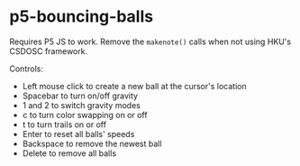 # p5-bouncing-balls

Requires P5 JS to work. Remove the `makenote()` calls when not using HKU's CSDOSC framework.

Controls:
- Left mouse click to create a new ball at the cursor's location
- Spacebar to turn on/off gravity
- 1 and 2 to switch gravity modes
- c to turn color swapping on or off
- t to turn trails on or off
- Enter to reset all balls' speeds
- Backspace to remove the newest ball
- Delete to remove all balls
